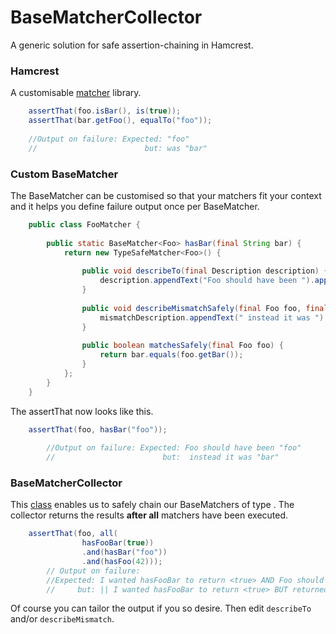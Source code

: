 # BaseMatcherCollector
A generic solution for safe assertion-chaining in Hamcrest.
### Hamcrest
A customisable [matcher](https://github.com/hamcrest) library.
```java
	assertThat(foo.isBar(), is(true));
	assertThat(bar.getFoo(), equalTo("foo"));
	
	//Output on failure: Expected: "foo"
    //						  but: was "bar"
```
### Custom BaseMatcher
The BaseMatcher can be customised so that your matchers fit your context and it helps you define failure output once per BaseMatcher.
```java
	public class FooMatcher {
	
		public static BaseMatcher<Foo> hasBar(final String bar) {
			return new TypeSafeMatcher<Foo>() {
				  
				public void describeTo(final Description description) {
					description.appendText("Foo should have been ").appendValue(bar);
				}
				  
				public void describeMismatchSafely(final Foo foo, final Description mismatchDescription) {
					mismatchDescription.appendText(" instead it was ").appendValue(foo.getBar());
				}
				  
				public boolean matchesSafely(final Foo foo) {
					return bar.equals(foo.getBar());
				}
			};
		}
	}
```
The assertThat now looks like this.
```java
	assertThat(foo, hasBar("foo"));
	
		//Output on failure: Expected: Foo should have been "foo"
		//					 	  but:  instead it was "bar"
```
### BaseMatcherCollector
This [class](https://github.com/daafith/BaseMatcherCollector/blob/master/src/test/java/collector/BaseMatcherCollector.java) enables us to safely chain our BaseMatchers of type <T>. 
The collector returns the results **after all** matchers have been executed.
```java
	assertThat(foo, all(
				hasFooBar(true))
				.and(hasBar("foo"))
				.and(hasFoo(42)));
		// Output on failure:
		//Expected: I wanted hasFooBar to return <true> AND Foo should have been "foo" AND hasFoo should return <42>
		//	   but: || I wanted hasFooBar to return <true> BUT returned <false> || Foo should have been "foo" BUT instead it was "bar" || hasFoo should return <42> BUT it returned <14>
```
Of course you can tailor the output if you so desire. Then edit `describeTo` and/or `describeMismatch`.
